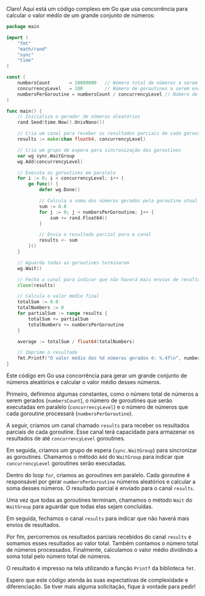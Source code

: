 Claro! Aqui está um código complexo em Go que usa concorrência para calcular o valor médio de um grande conjunto de números:

```go
package main

import (
	"fmt"
	"math/rand"
	"sync"
	"time"
)

const (
	numbersCount       = 10000000   // Número total de números a serem gerados
	concurrencyLevel   = 100        // Número de goroutines a serem executadas em paralelo
	numbersPerGoroutine = numbersCount / concurrencyLevel // Número de números que cada goroutine processará
)

func main() {
	// Inicializa o gerador de números aleatórios
	rand.Seed(time.Now().UnixNano())

	// Cria um canal para receber os resultados parciais de cada goroutine
	results := make(chan float64, concurrencyLevel)

	// Cria um grupo de espera para sincronização das goroutines
	var wg sync.WaitGroup
	wg.Add(concurrencyLevel)

	// Executa as goroutines em paralelo
	for i := 0; i < concurrencyLevel; i++ {
		go func() {
			defer wg.Done()

			// Calcula a soma dos números gerados pela goroutine atual
			sum := 0.0
			for j := 0; j < numbersPerGoroutine; j++ {
				sum += rand.Float64()
			}

			// Envia o resultado parcial para o canal
			results <- sum
		}()
	}

	// Aguarda todas as goroutines terminarem
	wg.Wait()

	// Fecha o canal para indicar que não haverá mais envios de resultados
	close(results)

	// Calcula o valor médio final
	totalSum := 0.0
	totalNumbers := 0
	for partialSum := range results {
		totalSum += partialSum
		totalNumbers += numbersPerGoroutine
	}

	average := totalSum / float64(totalNumbers)

	// Imprime o resultado
	fmt.Printf("O valor médio dos %d números gerados é: %.4f\n", numbersCount, average)
}
```

Este código em Go usa concorrência para gerar um grande conjunto de números aleatórios e calcular o valor médio desses números.

Primeiro, definimos algumas constantes, como o número total de números a serem gerados (`numbersCount`), o número de goroutines que serão executadas em paralelo (`concurrencyLevel`) e o número de números que cada goroutine processará (`numbersPerGoroutine`).

A seguir, criamos um canal chamado `results` para receber os resultados parciais de cada goroutine. Esse canal terá capacidade para armazenar os resultados de até `concurrencyLevel` goroutines.

Em seguida, criamos um grupo de espera (`sync.WaitGroup`) para sincronizar as goroutines. Chamamos o método `Add` do `WaitGroup` para indicar que `concurrencyLevel` goroutines serão executadas.

Dentro do loop `for`, criamos as goroutines em paralelo. Cada goroutine é responsável por gerar `numbersPerGoroutine` números aleatórios e calcular a soma desses números. O resultado parcial é enviado para o canal `results`.

Uma vez que todas as goroutines terminam, chamamos o método `Wait` do `WaitGroup` para aguardar que todas elas sejam concluídas.

Em seguida, fechamos o canal `results` para indicar que não haverá mais envios de resultados.

Por fim, percorremos os resultados parciais recebidos do canal `results` e somamos esses resultados ao valor total. Também contamos o número total de números processados. Finalmente, calculamos o valor médio dividindo a soma total pelo número total de números.

O resultado é impresso na tela utilizando a função `Printf` da biblioteca `fmt`.

Espero que este código atenda às suas expectativas de complexidade e diferenciação. Se tiver mais alguma solicitação, fique à vontade para pedir!
